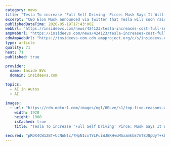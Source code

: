 ```yaml
---
category: news
title: "Tesla To increase 'Full Self Driving' Pirce: Musk Says It Will Be Worth $100k"
excerpt: "CEO Elon Musk announced via Twitter that Tesla will soon raise the cost of the full self driving option for their vehicles"
publishedDateTime: 2020-05-19T17:43:00Z
webUrl: "https://insideevs.com/news/424123/tesla-increases-cost-full-self-driving/"
ampWebUrl: "https://insideevs.com/news/424123/tesla-increases-cost-full-self-driving/amp/"
cdnAmpWebUrl: "https://insideevs-com.cdn.ampproject.org/c/s/insideevs.com/news/424123/tesla-increases-cost-full-self-driving/amp/"
type: article
quality: 71
heat: 71
published: true

provider:
  name: Inside EVs
  domain: insideevs.com

topics:
  - AI in Autos
  - AI

images:
  - url: "https://cdn.motor1.com/images/mgl/6BLve/s1/top-five-reasons-why-consumers-buy-tesla-cars-video.jpg"
    width: 1920
    height: 1080
    isCached: true
    title: "Tesla To increase 'Full Self Driving' Pirce: Musk Says It Will Be Worth $100k"

secured: "pRDX4CW12BT+UcNnNlc/7HpN1cxTYLPuiWJBKHvuMSxamkbE7mT8J8pUyT+kbHEoK6KVR5PuQ37hMwASCswe4YVTI1NBjWAx73+M7AspFbnbTIpGyxVrlzhb5k79BWubk+mwCrjXagBboCWLTJ+kqB5L6HTgkAvKbQ18GS0tnzzUX1pw26GQxODwMSADWBXJcIe/ZFFYD0BLxxPirg5Oc7cGCKe7yEVoadBzj7+XeY1ST94WOarYCy7/Bgd5f/6DOcPhaToqgvjkV8Koc2NmCLUlOuLkGFTrlRXeDLk2irehK0wgMYkhjKPcgXypBgsb;X0TtGxS0+a5hLSpRJTRNgA=="
---
```


